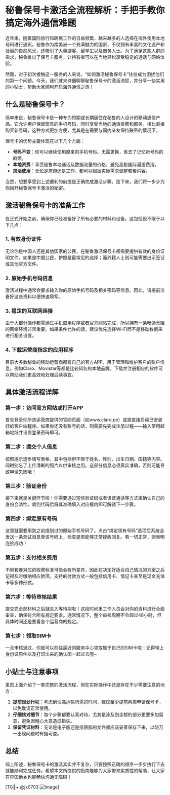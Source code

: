 # 秘鲁保号卡激活全流程解析：手把手教你搞定海外通信难题

近年来，随着国际旅行和跨境工作的日益频繁，越来越多的人选择在海外使用本地号码进行通讯。秘鲁作为南美洲一个充满魅力的国家，不仅拥有丰富的文化遗产和壮丽的自然风光，还吸引了大量游客、留学生以及商务人士。为了满足这些人群的需求，秘鲁推出了保号卡服务，让持有者可以在当地轻松享受稳定的通话与网络体验。

然而，对于初次接触这一服务的人来说，“如何激活秘鲁保号卡”往往成为困扰他们的第一个问题。今天，我们就来详细聊聊秘鲁保号卡的激活流程，并分享一些实用的小贴士，帮助大家顺利开启海外通信之旅！

## 什么是秘鲁保号卡？

简单来说，秘鲁保号卡是一种专为短期或长期居住在秘鲁的人设计的移动通信产品。它允许用户保留现有的手机号码，同时享受当地的通话资费和服务。相比直接购买新号码，这种方式更加方便，尤其是在需要与国内亲友保持联系的情况下。

保号卡的优势主要体现在以下几个方面：

- **号码不变**：你可以继续使用原来的手机号码，无需更换，省去了记忆新号码的麻烦。
- **本地资费**：享受秘鲁本地通话及数据流量的价格，避免高额国际漫游费用。
- **灵活使用**：无论是旅游还是工作，都可以根据实际需求调整套餐内容。

当然，想要享受到上述便利的前提是正确完成激活步骤。接下来，我们将一步步为你揭开秘鲁保号卡激活的秘密。

## 激活秘鲁保号卡的准备工作

在正式开始之前，确保你已经准备好了所有必要的材料和设备。这包括但不限于以下几点：

### 1. 有效身份证件
无论你是中国人还是其他国家的公民，在秘鲁激活保号卡都需要提供有效的身份证明文件。如果是中国公民，护照是最常见的选择；而外籍人士则可能需要出示签证或其他官方文件。

### 2. 原始手机号码信息
激活过程中通常会要求输入你的原始手机号码及相关密码等信息。因此，请提前准备好这些资料以便快速填写。

### 3. 稳定的互联网连接
由于大部分操作都需通过手机应用程序或者官方网站完成，所以拥有一条畅通无阻的网络环境非常重要。如果条件允许的话，建议优先选择Wi-Fi而不是移动数据来进行相关设置。

### 4. 下载运营商指定的应用程序
目前大多数秘鲁的移动运营商都有自己的官方APP，用于管理和维护客户的账户信息。例如Claro、Movistar等都是比较知名的本地品牌。下载并注册相应的软件可以帮助我们更高效地处理后续事宜。

## 具体激活流程详解

### 第一步：访问官方网站或打开APP
首先登录你所选运营商提供的官网页面（如www.claro.pe）或是直接启动已安装好的客户端程序。如果你还没有账号的话，则需要先完成注册过程——输入常用邮箱地址并设置登录密码即可。

### 第二步：提交个人信息
按照提示逐步填写表格，其中包括但不限于姓名、性别、出生日期、国籍等内容。同时别忘了上传清晰的照片以供审核之用。这部分信息必须真实准确，否则可能导致申请失败哦！

### 第三步：验证身份
接下来就是关键环节啦！你需要通过短信验证码或者语音通话等方式来确认自己的身份合法性。收到代码后将其准确填入对应框内即可解锁下一步骤。

### 第四步：绑定原有号码
这里就需要用到之前提到过的原始手机号码了。点击“绑定现有号码”选项后系统会发送一条测试消息至该号码上，检查是否能够正常接收回复。若一切正常，则表明连接成功！

### 第五步：支付相关费用
不同套餐对应的收费标准可能会有所差异，因此在决定好适合自己情况的方案之后记得及时缴纳相应款项。支持的付款方式一般包括信用卡、借记卡甚至是现金充值卡等多种形式。

### 第六步：等待审核结果
提交完全部材料之后就进入等待期啦！这段时间里工作人员会对你的资料进行全面审查，确保符合所有规定要求。通常情况下，整个审核周期不会超过48小时，但具体时间还是要看各个运营商的规定。

### 第七步：领取SIM卡
一旦审核通过，你就可以前往最近的服务中心领取属于自己的SIM卡啦！记得带上身份证原件以及打印出来的确认函一起过去哦~

## 小贴士与注意事项

虽然上面介绍了一套完整的激活流程，但在实际操作中还是存在不少需要注意的地方：

1. **提前规划行程**：考虑到快递运输所需的时间，建议至少提前两周申请保号卡，以免耽误正常使用。
2. **仔细核对细节**：每个步骤都要认真对待，尤其是涉及到金额的部分更要多加留意，避免因粗心大意造成损失。
3. **保留凭证材料**：无论是电子版还是纸质版的文件都应该妥善保存下来，以防万一出现问题时有据可查。

## 总结

综上所述，秘鲁保号卡的激活其实并不复杂，只要按照正确的顺序一步步执行下去就能顺利完成任务。希望本文所提供的指南能够为大家带来实质性的帮助，让大家在异国他乡也能畅快沟通无障碍！

[TG💪+ @jx0703 ![Image](https://github.com/user-attachments/assets/dbca1d08-cadb-493c-b0ec-ad6f7a83f270)]
